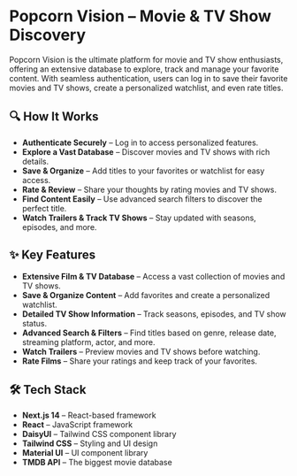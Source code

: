 # Popcorn Vision – Movie & TV Show Discovery

Popcorn Vision is the ultimate platform for movie and TV show enthusiasts, offering an extensive database to explore, track and manage your favorite content. With seamless authentication, users can log in to save their favorite movies and TV shows, create a personalized watchlist, and even rate titles.

## 🔍 How It Works

- **Authenticate Securely** – Log in to access personalized features.
- **Explore a Vast Database** – Discover movies and TV shows with rich details.
- **Save & Organize** – Add titles to your favorites or watchlist for easy access.
- **Rate & Review** – Share your thoughts by rating movies and TV shows.
- **Find Content Easily** – Use advanced search filters to discover the perfect title.
- **Watch Trailers & Track TV Shows** – Stay updated with seasons, episodes, and more.

## ✨ Key Features

- **Extensive Film & TV Database** – Access a vast collection of movies and TV shows.
- **Save & Organize Content** – Add favorites and create a personalized watchlist.
- **Detailed TV Show Information** – Track seasons, episodes, and TV show status.
- **Advanced Search & Filters** – Find titles based on genre, release date, streaming platform, actor, and more.
- **Watch Trailers** – Preview movies and TV shows before watching.
- **Rate Films** – Share your ratings and keep track of your favorites.

## 🛠️ Tech Stack

- **Next.js 14** – React-based framework
- **React** – JavaScript framework
- **DaisyUI** – Tailwind CSS component library
- **Tailwind CSS** – Styling and UI design
- **Material UI** – UI component library
- **TMDB API** – The biggest movie database
